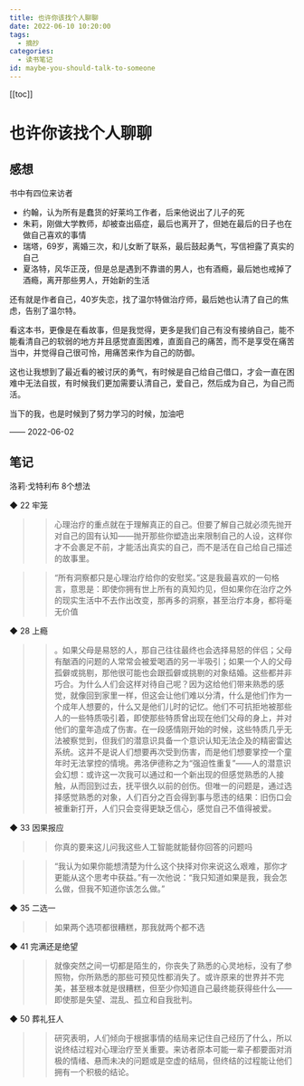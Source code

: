 ```yaml
---
title: 也许你该找个人聊聊
date: 2022-06-10 10:20:00
tags:
  - 摘抄
categories:
  - 读书笔记
id: maybe-you-should-talk-to-someone
---
```


[[toc]]

# 也许你该找个人聊聊

## 感想

书中有四位来访者

- 约翰，认为所有是蠢货的好莱坞工作者，后来他说出了儿子的死
- 朱莉，刚做大学教师，却被查出癌症，最后也离开了，但她在最后的日子也在做自己喜欢的事情
- 瑞塔，69岁，离婚三次，和儿女断了联系，最后鼓起勇气，写信袒露了真实的自己
- 夏洛特，风华正茂，但是总是遇到不靠谱的男人，也有酒瘾，最后她也戒掉了酒瘾，离开那些男人，开始新的生活

还有就是作者自己，40岁失恋，找了温尔特做治疗师，最后她也认清了自己的焦虑，告别了温尔特。

看这本书，更像是在看故事，但是我觉得，更多是我们自己有没有接纳自己，能不能看清自己的软弱的地方并且感觉直面困难，直面自己的痛苦，而不是享受在痛苦当中，并觉得自己很可怜，用痛苦来作为自己的防御。

这也让我想到了最近看的被讨厌的勇气，有时候是自己给自己借口，才会一直在困难中无法自拔，有时候我们更加需要认清自己，爱自己，然后成为自己，为自己而活。

当下的我，也是时候到了努力学习的时候，加油吧

—— 2022-06-02

## 笔记

洛莉·戈特利布
8个想法

◆ 22 牢笼

> > 心理治疗的重点就在于理解真正的自己。但要了解自己就必须先抛开对自己的固有认知——抛开那些你塑造出来限制自己的人设，这样你才不会裹足不前，才能活出真实的自己，而不是活在自己给自己描述的故事里。

> > “所有洞察都只是心理治疗给你的安慰奖。”这是我最喜欢的一句格言，意思是：即使你拥有世上所有的真知灼见，但如果你在治疗之外的现实生活中不去作出改变，那再多的洞察，甚至治疗本身，都将毫无价值

◆ 28 上瘾

> > 。如果父母是易怒的人，那自己往往最终也会选择易怒的伴侣；父母有酗酒的问题的人常常会被爱喝酒的另一半吸引；如果一个人的父母孤僻或挑剔，那他很可能也会跟孤僻或挑剔的对象结婚。这些都并非巧合。为什么人们会这样对待自己呢？因为这给他们带来熟悉的感觉，就像回到家里一样，但这会让他们难以分清，什么是他们作为一个成年人想要的，什么又是他们儿时的记忆。他们不可抗拒地被那些人的一些特质吸引着，即使那些特质曾出现在他们父母的身上，并对他们的童年造成了伤害。在一段感情刚开始的时候，这些特质几乎无法被察觉到，但我们的潜意识具备一个意识认知无法企及的精密雷达系统。这并不是说人们想要再次受到伤害，而是他们想要掌控一个童年时无法掌控的情境。弗洛伊德称之为“强迫性重复”——人的潜意识会幻想：或许这一次我可以通过和一个新出现的但感觉熟悉的人接触，从而回到过去，抚平很久以前的创伤。但唯一的问题是，通过选择感觉熟悉的对象，人们百分之百会得到事与愿违的结果：旧伤口会被重新打开，人们只会变得更缺乏信心，感觉自己不值得被爱。

◆ 33 因果报应

> > 你真的要来这儿问我这些人工智能就能替你回答的问题吗

> > “我认为如果你能想清楚为什么这个抉择对你来说这么艰难，那你才更能从这个思考中获益。”有一次他说：“我只知道如果是我，我会怎么做，但我不知道你该怎么做。”

◆ 35 二选一

> > 如果两个选项都很糟糕，那我就两个都不选

◆ 41 完满还是绝望

> > 就像突然之间一切都是陌生的，你丧失了熟悉的心灵地标，没有了参照物，你所熟悉的那些可预见性都消失了。或许原来的世界并不完美，甚至根本就是很糟糕，但至少你知道自己最终能获得些什么——即使那是失望、混乱、孤立和自我批判。

◆ 50 葬礼狂人

> > 研究表明，人们倾向于根据事情的结局来记住自己经历了什么，所以说终结过程对心理治疗至关重要。来访者原本可能一辈子都要面对消极的情绪、悬而未决的问题或是空虚的结局，但终结的过程能让他们拥有一个积极的结论。
